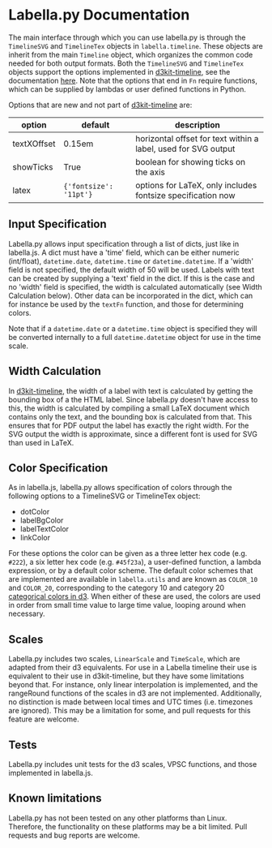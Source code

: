 Labella.py Documentation
========================

The main interface through which you can use labella.py is through the 
`TimelineSVG` and `TimelineTex` objects in `labella.timeline`. These objects 
are inherit from the main `Timeline` object, which organizes the common code 
needed for both output formats. Both the `TimelineSVG` and `TimelineTex` 
objects support the options implemented in 
[d3kit-timeline](https://github.com/kristw/d3kit-timeline), see the 
documentation 
[here](https://github.com/kristw/d3kit-timeline/blob/master/docs/api.md). Note 
that the options that end in `Fn` require functions, which can be supplied by 
lambdas or user defined functions in Python.

Options that are new and not part of 
[d3kit-timeline](https://github.com/kristw/d3kit-timeline) are:

| option | default | description |
| ------ | ------- | ----------- |
| textXOffset | 0.15em | horizontal offset for text within a label, used for SVG output |
| showTicks | True | boolean for showing ticks on the axis 
| latex | `{'fontsize': '11pt'}` | options for LaTeX, only includes fontsize specification now |

Input Specification
-------------------

Labella.py allows input specification through a list of dicts, just like in 
labella.js. A dict must have a 'time' field, which can be either numeric 
(int/float), `datetime.date`, `datetime.time` or `datetime.datetime`. If a 
'width' field is not specified, the default width of 50 will be used. Labels 
with text can be created by supplying a 'text' field in the dict. If this is 
the case and no 'width' field is specified, the width is calculated 
automatically (see Width Calculation below). Other data can be incorporated in 
the dict, which can for instance be used by the `textFn` function, and those 
for determining colors.

Note that if a `datetime.date` or a `datetime.time` object is specified they 
will be converted internally to a full `datetime.datetime` object for use in 
the time scale.

Width Calculation
-----------------

In [d3kit-timeline](https://github.com/kristw/d3kit-timeline), the width of a 
label with text is calculated by getting the bounding box of a the HTML label. 
Since labella.py doesn't have access to this, the width is calculated by 
compiling a small LaTeX document which contains only the text, and the 
bounding box is calculated from that. This ensures that for PDF output the 
label has exactly the right width. For the SVG output the width is 
approximate, since a different font is used for SVG than used in LaTeX.

Color Specification
-------------------

As in labella.js, labella.py allows specification of colors through the 
following options to a TimelineSVG or TimelineTex object:

- dotColor
- labelBgColor
- labelTextColor
- linkColor

For these options the color can be given as a three letter hex code (e.g. 
`#222`), a six letter hex code (e.g. `#45f23a`), a user-defined function, a 
lambda expression, or by a default color scheme. The default color schemes 
that are implemented are available in `labella.utils` and are known as 
`COLOR_10` and `COLOR_20`, corresponding to the category 10 and category 20 
[categorical colors in 
d3](https://github.com/mbostock/d3/wiki/Ordinal-Scales).  When either of these 
are used, the colors are used in order from small time value to large time 
value, looping around when necessary.

Scales
------

Labella.py includes two scales, `LinearScale` and `TimeScale`, which are 
adapted from their d3 equivalents. For use in a Labella timeline their use is 
equivalent to their use in d3kit-timeline, but they have some limitations 
beyond that. For instance, only linear interpolation is implemented, and the 
rangeRound functions of the scales in d3 are not implemented. Additionally, no 
distinction is made between local times and UTC times (i.e. timezones are 
ignored).  This may be a limitation for some, and pull requests for this 
feature are welcome.

Tests
-----

Labella.py includes unit tests for the d3 scales, VPSC functions, and those 
implemented in labella.js.

Known limitations
-----------------

Labella.py has not been tested on any other platforms than Linux. Therefore, 
the functionality on these platforms may be a bit limited. Pull requests and 
bug reports are welcome.
